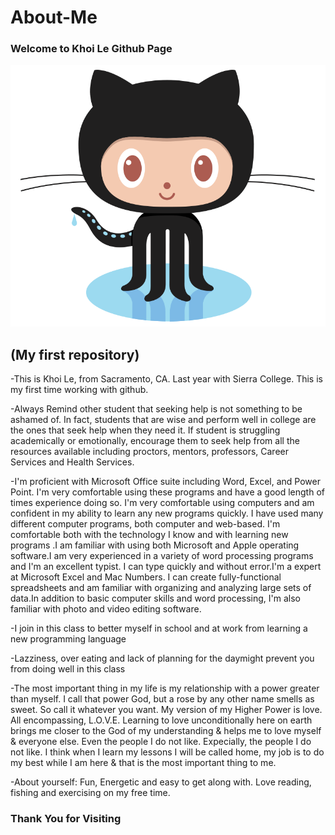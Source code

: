 # About-Me

###                    Welcome to Khoi Le Github Page
<img src="https://github.com/mysierragithub/About-Me/blob/master/Octocat%20Github.png"> 

##                           (My first repository)

-This is Khoi Le, from Sacramento, CA.  Last year with Sierra College.  This is my first time working with github.

-Always Remind other student that seeking help is not something to be ashamed of. In fact, students that are wise and perform well in college are the ones that seek help when they need it. If student is struggling academically or emotionally, encourage them to seek help from all the resources available including proctors, mentors, professors, Career Services and Health Services.

-I'm proficient with Microsoft Office suite including Word, Excel, and Power Point. I'm very comfortable using these programs and have a good length of times experience doing so. I'm very comfortable using computers and am confident in my ability to learn any new programs quickly. I have used many different computer programs, both computer and web-based. I'm comfortable both with the technology I know and with learning new programs .I am familiar with using both Microsoft and Apple operating software.I am very experienced in a variety of word processing programs and I'm an excellent typist. I can type quickly and without error.I'm a expert at Microsoft Excel and Mac Numbers. I can create fully-functional spreadsheets and am familiar with organizing and analyzing large sets of data.In addition to basic computer skills and word processing, I'm also familiar with photo and video editing software.

-I join in this class to better myself in school and at work from learning a new programming language

-Lazziness, over eating and lack of planning for the daymight prevent you from doing well in this class

-The most important thing in my life is my relationship with a power greater than myself. I call that power God, but a rose by any other name smells as sweet. So call it whatever you want.
My version of my Higher Power is love. All encompassing, L.O.V.E.
Learning to love unconditionally here on earth brings me closer to the God of my understanding & helps me to love myself & everyone else. Even the people I do not like. Expecially, the people I do not like.
I think when I learn my lessons I will be called home, my job is to do my best while I am here & that is the most important thing to me.

 -About yourself:
Fun, Energetic and easy to get along with.  Love reading, fishing and exercising on my free time.
###                   Thank You for Visiting
